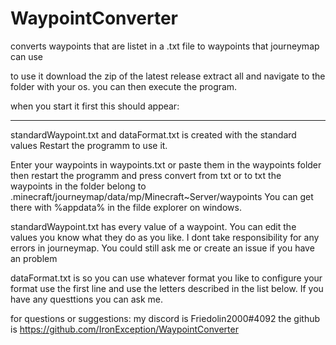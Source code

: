 # WaypointConverter
converts waypoints that are listet in a .txt file to waypoints that journeymap can use


to use it
  download the zip of the latest release
  extract all and navigate to the folder with your os.
  you can then execute the program.
  
  when you start it first this should appear:
  
  ----------------------------------
  
  standardWaypoint.txt and
  dataFormat.txt is created with the standard values
  Restart the programm to use it.
  
  Enter your waypoints in waypoints.txt or paste them in the waypoints folder
  then restart the programm and press convert from txt or to txt
  the waypoints in the folder belong to
  .minecraft/journeymap/data/mp/Minecraft~Server/waypoints
  You can get there with %appdata% in the filde explorer on windows.
  
  standardWaypoint.txt has every value of a waypoint. You can edit the values you know what they do as you like.
  I dont take responsibility for any errors in journeymap. You could still ask me or create an issue if you have an problem
  
  dataFormat.txt is so you can use whatever format you like
  to configure your format use the first line and use the letters described in the list below.
  If you have any questtions you can ask me.
  
  for questions or suggestions:
  my discord is Friedolin2000#4092
  the github is https://github.com/IronException/WaypointConverter
  
